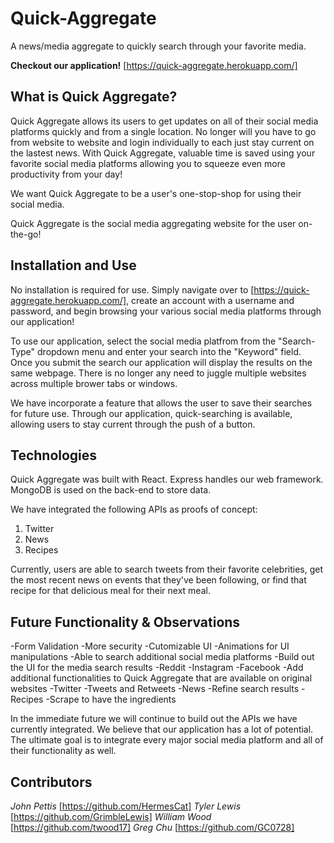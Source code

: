 # Quick-Aggregate
A news/media aggregate to quickly search through your favorite media.

**Checkout our application!** [https://quick-aggregate.herokuapp.com/]

## What is Quick Aggregate?
Quick Aggregate allows its users to get updates on all of their social media platforms quickly and from a single location. No longer will you have to go from website to website and login individually to each just stay current on the lastest news. With Quick Aggregate, valuable time is saved using your favorite social media platforms allowing you to squeeze even more productivity from your day! 

We want Quick Aggregate to be a user's one-stop-shop for using their social media.

Quick Aggregate is the social media aggregating website for the user on-the-go! 

## Installation and Use
No installation is required for use. Simply navigate over to [https://quick-aggregate.herokuapp.com/], create an account with a username and password, and begin browsing your various social media platforms through our application! 

To use our application, select the social media platfrom from the "Search-Type" dropdown menu and enter your search into the "Keyword" field. Once you submit the search our application will display the results on the same webpage. There is no longer any need to juggle multiple websites across multiple brower tabs or windows. 

We have incorporate a feature that allows the user to save their searches for future use. Through our application, quick-searching is available, allowing users to stay current through the push of a button.

## Technologies
Quick Aggregate was built with React. Express handles our web framework. MongoDB is used on the back-end to store data.

We have integrated the following APIs as proofs of concept:

1. Twitter
2. News
3. Recipes

Currently, users are able to search tweets from their favorite celebrities, get the most recent news on events that they've been following, or find that recipe for that delicious meal for their next meal. 

## Future Functionality & Observations
-Form Validation
-More security
-Cutomizable UI
-Animations for UI manipulations
-Able to search additional social media platforms
-Build out the UI for the media search results
    -Reddit
    -Instagram
    -Facebook
-Add additional functionalities to Quick Aggregate that are available on original websites
    -Twitter
        -Tweets and Retweets
    -News
        -Refine search results
    -Recipes
        -Scrape to have the ingredients

In the immediate future we will continue to build out the APIs we have currently integrated. We believe that our application has a lot of potential. The ultimate goal is to integrate every major social media platform and all of their functionality as well. 



## Contributors
*John Pettis* [https://github.com/HermesCat]
*Tyler Lewis* [https://github.com/GrimbleLewis]
*William Wood* [https://github.com/twood17]
*Greg Chu* [https://github.com/GC0728]